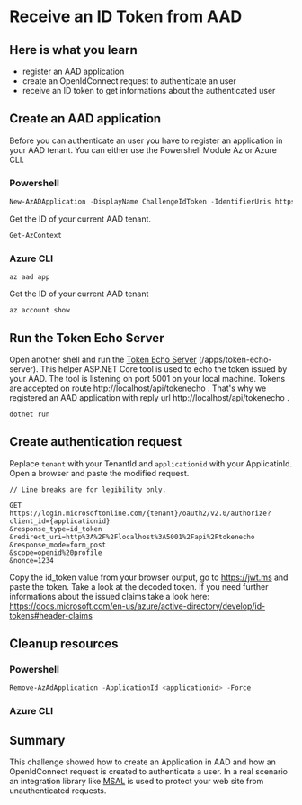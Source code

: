 # Receive an ID Token from AAD

## Here is what you learn

- register an AAD application
- create an OpenIdConnect request to authenticate an user
- receive an ID token to get informations about the authenticated user

## Create an AAD application

Before you can authenticate an user you have to register an application in your AAD tenant.
You can either use the Powershell Module Az or Azure CLI.

### Powershell

``` Powershell
New-AzADApplication -DisplayName ChallengeIdToken -IdentifierUris https://challengeidtoken -ReplyUrls http://localhost:5001/api/tokenecho
```
Get the ID of your current AAD tenant.

``` Powershell
Get-AzContext
```
### Azure CLI

```Shell
az aad app
```

Get the ID of your current AAD tenant

```Shell
az account show 
```

## Run the Token Echo Server

Open another shell and run the [Token Echo Server](apps/token-echo-server) (/apps/token-echo-server).
This helper ASP.NET Core tool is used to echo the token issued by your AAD. The tool is listening on port 5001 on your local machine. Tokens are accepted on route http://localhost/api/tokenecho . That's why we registered an AAD application with reply url http://localhost/api/tokenecho .

```
dotnet run
```

## Create authentication request

Replace ```tenant``` with your TenantId and ```applicationid``` with your ApplicatinId. Open a browser and paste the modified request.

```
// Line breaks are for legibility only.

GET
https://login.microsoftonline.com/{tenant}/oauth2/v2.0/authorize?
client_id={applicationid}
&response_type=id_token
&redirect_uri=http%3A%2F%2Flocalhost%3A5001%2Fapi%2Ftokenecho
&response_mode=form_post
&scope=openid%20profile
&nonce=1234
```
Copy the id_token value from your browser output, go to https://jwt.ms and paste the token.
Take a look at the decoded token.
If you need further informations about the issued claims take a look here: 
https://docs.microsoft.com/en-us/azure/active-directory/develop/id-tokens#header-claims


## Cleanup resources

### Powershell

```Powershell
Remove-AzAdApplication -ApplicationId <applicationid> -Force
```

### Azure CLI

## Summary

This challenge showed how to create an Application in AAD and how an OpenIdConnect request is created to authenticate a user.
In a real scenario an integration library like [MSAL](https://github.com/AzureAD/microsoft-authentication-library-for-dotnet) is used to protect your web site from unauthenticated requests.